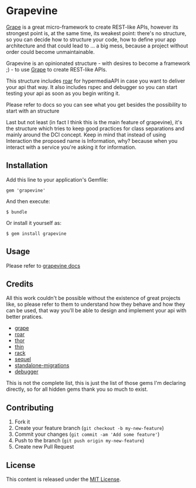 # Grapevine

[Grape](https://github.com/intridea/grape) is a great micro-framework to create REST-like APIs, however its strongest point is, at the same time, its weakest point: there's no structure, so you can decide how to structure your code, how to define your app architecture and that could lead to ... a big mess, because a project without order could become unmaintainable.

Grapevine is an opinionated structure - with desires to become a framework ;) - to use [Grape](https://github.com/intridea/grape) to create REST-like APIs.

This structure includes [roar](github.com/apotonick/roar) for hypermediaAPI in case you want to deliver your api that way. It also includes rspec and debugger so you can start testing your api as soon as you begin writing it.

Please refer to docs so you can see what you get besides the possibility to start with an structure

Last but not least (in fact I think this is the main feature of grapevine), it's the structure which tries to keep good practices for class separations and mainly around the DCI concept. Keep in mind that instead of using Interaction the proposed name is Information, why? because when you interact with a service you're asking it for information.


## Installation

Add this line to your application's Gemfile:

    gem 'grapevine'

And then execute:

    $ bundle

Or install it yourself as:

    $ gem install grapevine

## Usage

Please refer to [grapevine docs](http://www.rubygrapevine.com/docs)


## Credits
All this work couldn't be possible without the existence of great projects like, so please refer to them to understand how they behave and how they can
be used, that way you'll be able to design and implement your api with better pratices.

* [grape](https://github.com/intridea/grape)
* [roar](github.com/apotonick/roar)
* [thor](https://github.com/wycats/thor)
* [thin](https://github.com/macournoyer/thin/)
* [rack](https://github.com/rack/rack)
* [sequel](https://github.com/jeremyevans/sequel)
* [standalone-migrations](https://github.com/thuss/standalone-migrations)
* [debugger](https://github.com/cldwalker/debugger)

This is not the complete list, this is just the list of those gems I'm declaring directly, so for all hidden gems thank you so much to exist. 

## Contributing

1. Fork it
2. Create your feature branch (`git checkout -b my-new-feature`)
3. Commit your changes (`git commit -am 'Add some feature'`)
4. Push to the branch (`git push origin my-new-feature`)
5. Create new Pull Request

## License
This content is released under the [MIT License](LICENSE.txt).
